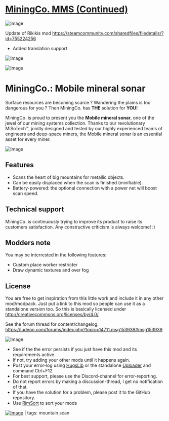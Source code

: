 # [MiningCo. MMS (Continued)](https://steamcommunity.com/sharedfiles/filedetails/?id=3257136373)

![Image](https://i.imgur.com/buuPQel.png)

Update of Rikikis mod https://steamcommunity.com/sharedfiles/filedetails/?id=755224256

- Added translation support

![Image](https://i.imgur.com/pufA0kM.png)
	
![Image](https://i.imgur.com/Z4GOv8H.png)

# MiningCo.: Mobile mineral sonar


Surface resources are becoming scarce ? Wandering the plains is too dangerous for you ? Then MiningCo. has **THE** solution for **YOU!**

MiningCo. is proud to present you the **Mobile mineral sonar**, one of the jewel of our mining systems collection. Thanks to our revolutionary MiSoTech™, jointly designed and tested by our highly experienced teams of engineers and deep-space miners, the Mobile mineral sonar is an essential asset for every miner.

![Image](https://i.imgur.com/f6eXi0L.png)

## Features



- Scans the heart of big mountains for metallic objects.
- Can be easily displaced when the scan is finished (minifiable).
- Battery-powered: the optional connection with a power net will boost scan speed.



## Technical support

MiningCo. is continuously trying to improve its product to raise its customers satisfaction.
Any constructive criticism is always welcome! :)

## Modders note

You may be interrested in the following features:


- Custom place worker restricter
- Draw dynamic textures and over fog



## License

You are free to get inspiration from this little work and include it in any other mod/modpack. Just put a link to this mod so people can use it as a standalone version too.
So this is basically licensed under http://creativecommons.org/licenses/by/4.0/

See the forum thread for content/changelog. https://ludeon.com/forums/index.php?topic=14711.msg153939#msg153939

![Image](https://i.imgur.com/PwoNOj4.png)



-  See if the the error persists if you just have this mod and its requirements active.
-  If not, try adding your other mods until it happens again.
-  Post your error-log using [HugsLib](https://steamcommunity.com/workshop/filedetails/?id=818773962) or the standalone [Uploader](https://steamcommunity.com/sharedfiles/filedetails/?id=2873415404) and command Ctrl+F12
-  For best support, please use the Discord-channel for error-reporting.
-  Do not report errors by making a discussion-thread, I get no notification of that.
-  If you have the solution for a problem, please post it to the GitHub repository.
-  Use [RimSort](https://github.com/RimSort/RimSort/releases/latest) to sort your mods

 

[![Image](https://img.shields.io/github/v/release/emipa606/MiningCoMMS?label=latest%20version&style=plastic&color=9f1111&labelColor=black)](https://steamcommunity.com/sharedfiles/filedetails/changelog/3257136373) | tags:  mountain scan
